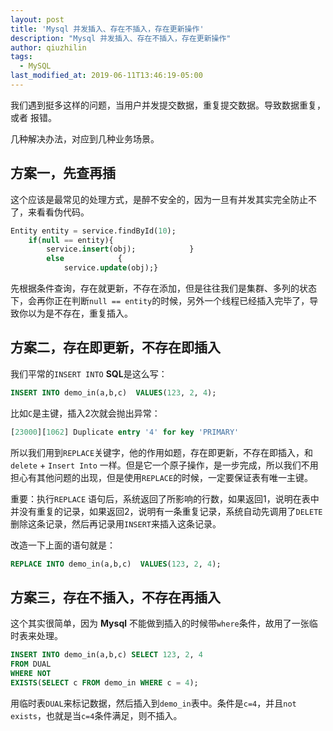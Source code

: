```yaml
---
layout: post
title: 'Mysql 并发插入、存在不插入，存在更新操作'
description: "Mysql 并发插入、存在不插入，存在更新操作"
author: qiuzhilin
tags: 
  - MySQL
last_modified_at: 2019-06-11T13:46:19-05:00
---
```


我们遇到挺多这样的问题，当用户并发提交数据，重复提交数据。导致数据重复，或者 报错。

几种解决办法，对应到几种业务场景。

## 方案一，先查再插

这个应该是最常见的处理方式，是醉不安全的，因为一旦有并发其实完全防止不了，来看看伪代码。



```sql
Entity entity = service.findById(10);
	if(null == entity){  
		service.insert(obj);			}
		else			{    
			service.update(obj);}
```

先根据条件查询，存在就更新，不存在添加，但是往往我们是集群、多列的状态下，会再你正在判断`null == entity`的时候，另外一个线程已经插入完毕了，导致你以为是不存在，重复插入。

## 方案二，存在即更新，不存在即插入

我们平常的`INSERT INTO`   **SQL**是这么写：



```sql
INSERT INTO demo_in(a,b,c)  VALUES(123, 2, 4);
```

比如`C`是主键，插入2次就会抛出异常：



```sql
[23000][1062] Duplicate entry '4' for key 'PRIMARY'
```

所以我们用到`REPLACE`关键字，他的作用如题，存在即更新，不存在即插入，和`delete` + `Insert Into` 一样。但是它一个原子操作，是一步完成，所以我们不用担心有其他问题的出现，但是使用`REPLACE`的时候，一定要保证表有唯一主键。

重要：执行`REPLACE` 语句后，系统返回了所影响的行数，如果返回1，说明在表中并没有重复的记录，如果返回2，说明有一条重复记录，系统自动先调用了`DELETE`删除这条记录，然后再记录用`INSERT`来插入这条记录。

 改造一下上面的语句就是：



```sql
REPLACE INTO demo_in(a,b,c)  VALUES(123, 2, 4);
```

## 方案三，存在不插入，不存在再插入

这个其实很简单，因为  **Mysql** 不能做到插入的时候带`where`条件，故用了一张临时表来处理。



```sql
INSERT INTO demo_in(a,b,c) SELECT 123, 2, 4 
FROM DUAL 
WHERE NOT 
EXISTS(SELECT c FROM demo_in WHERE c = 4);
```

用临时表`DUAL`来标记数据，然后插入到`demo_in`表中。条件是`c=4`，并且`not exists`，也就是当`c=4`条件满足，则不插入。